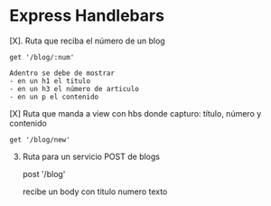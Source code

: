 # Express Handlebars

[X]. Ruta que reciba el número de un blog
    
    get '/blog/:num'

    Adentro se debe de mostrar
    - en un h1 el titulo
    - en un h3 el número de articulo
    - en un p el contenido

[X] Ruta que manda a view con hbs donde capturo: título, número y contenido
    
    get '/blog/new'

3. Ruta para un servicio POST de blogs
    
    post '/blog'
    
    recibe un body con
        titulo
        numero
        texto

